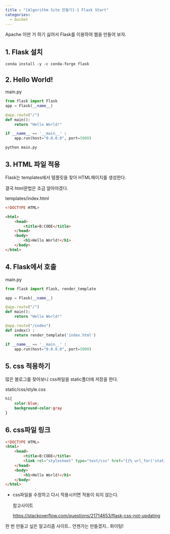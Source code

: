 ```yaml
---
title : "[Algorithm Site 만들기]-1 Flask Start"
categories:
  - bucket
---
```


Apache 이딴 거 하기 싫어서 Flask를 이용하여 웹을 만들어 보자.

## 1. Flask 설치

~~~
conda install -y -c conda-forge flask
~~~
## 2. Hello World!

main.py

~~~python
from flask import Flask
app = Flask(__name__)

@app.route("/")
def main():
    return "Hello World!"

if __name__ == '__main__' :
    app.run(host="0.0.0.0", port=5000)
~~~

~~~
python main.py
~~~

## 3. HTML 파일 적용

Flask는 templates에서 템플릿을 찾아 HTML페이지를 생성한다.

결국 html문법은 조금 알아야겠다.

templates/index.html

~~~html
<!DOCTYPE HTML>

<html>
    <head>
        <title>B:CODE</title>
    </head>
    <body>
        <h1>Hello World!</h1>
    </body>
</html>
~~~

## 4. Flask에서 호출

main.py

~~~python
from flask import Flask, render_template

app = Flask(__name__)

@app.route("/")
def main():
    return "Hello World!"

@app.route("/index")
def index() :
    return render_template('index.html')

if __name__ == '__main__' :
    app.run(host="0.0.0.0", port=5000)
~~~

## 5. css 적용하기

많은 블로그를 찾아보니 css파일을 static폴더에 저장을 한다.

static/css/style.css

~~~css  
h1{
    color:blue;
    background-color:gray
}
~~~

## 6. css파일 링크

~~~html
<!DOCTYPE HTML>
<html>
    <head>
        <title>B:CODE</title>
        <link rel="stylesheet" type="text/css" href="{{% url_for('static', filename='css/style.css') %}}" />
    </head>
    <body>
        <h1>Hello World!</h1>
    </body>
</html>
~~~

* css파일을 수정하고 다시 적용시키면 적용이 되지 않는다.

    참고사이트

    <https://stackoverflow.com/questions/21714653/flask-css-not-updating>


한 번 만들고 싶은 알고리즘 사이트.. 언젠가는 만들겠지.. 화이팅!